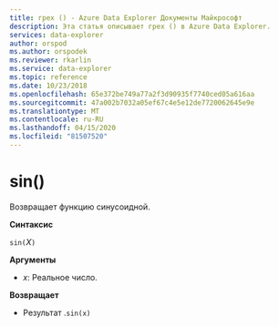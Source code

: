 ```yaml
---
title: грех () - Azure Data Explorer Документы Майкрософт
description: Эта статья описывает грех () в Azure Data Explorer.
services: data-explorer
author: orspod
ms.author: orspodek
ms.reviewer: rkarlin
ms.service: data-explorer
ms.topic: reference
ms.date: 10/23/2018
ms.openlocfilehash: 65e372be749a77a2f3d90935f7740ced05a616aa
ms.sourcegitcommit: 47a002b7032a05ef67c4e5e12de7720062645e9e
ms.translationtype: MT
ms.contentlocale: ru-RU
ms.lasthandoff: 04/15/2020
ms.locfileid: "81507520"
---
```

# <a name="sin"></a>sin()

Возвращает функцию синусоидной.

**Синтаксис**

`sin(`*X*`)`

**Аргументы**

* *x*: Реальное число.

**Возвращает**

* Результат .`sin(x)`